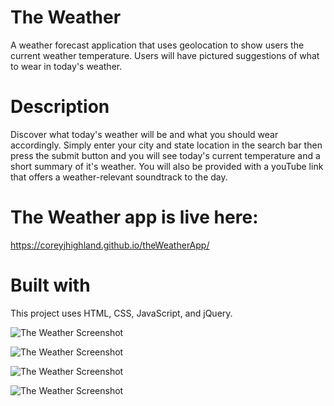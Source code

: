 # The Weather
A weather forecast application that uses geolocation to show users the current weather temperature. Users will have pictured suggestions of what to wear in today's weather.

# Description
Discover what today's weather will be and what you should wear accordingly. Simply enter your city and state location in the search bar then press the submit button and you will see today's current temperature and a short summary of it's weather.  You will also be provided with a youTube link that offers a weather-relevant soundtrack to the day.

# The Weather app is live here:
https://coreyjhighland.github.io/theWeatherApp/

# Built with
This project uses HTML, CSS, JavaScript, and jQuery.

![The Weather Screenshot](https://farm1.staticflickr.com/849/30110043228_9120cfd296_z.jpg)

![The Weather Screenshot](https://farm2.staticflickr.com/1818/43260107314_1caefd49b9_z.jpg)

![The Weather Screenshot](https://farm2.staticflickr.com/1812/30110046418_5d2832be2b_z.jpg)

![The Weather Screenshot](https://farm2.staticflickr.com/1775/43260107664_f6db3c78cd_z.jpg)
